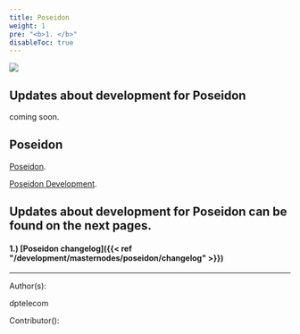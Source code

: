 ```yaml
---
title: Poseidon
weight: 1
pre: "<b>1. </b>"
disableToc: true
---
```



![](/development/images/poseidon.jpg)


## Updates about development for Poseidon


coming soon.


## Poseidon

[Poseidon](https://poseidon.pirl.io "Poseidon").


[Poseidon Development](https://devexplorer.pirl.io/home "Poseidon Development").


## Updates about development for Poseidon can be found on the next pages.


#### 1.) [Poseidon changelog]({{< ref "/development/masternodes/poseidon/changelog" >}})


















---
Author(s):

dptelecom

Contributor():
